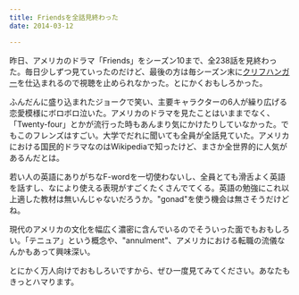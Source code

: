 ```yaml
---
title: Friendsを全話見終わった
date: 2014-03-12

---
```


昨日、アメリカのドラマ「Friends」をシーズン10まで、全238話を見終わった。毎日少しずつ見ていったのだけど、最後の方は毎シーズン末に[クリフハンガー](http://ja.wikipedia.org/wiki/%E3%82%AF%E3%83%AA%E3%83%95%E3%83%8F%E3%83%B3%E3%82%AC%E3%83%BC_%28%E3%83%97%E3%83%AD%E3%83%83%E3%83%88%29)を仕込まれるので視聴を止められなかった。とにかくおもしろかった。

ふんだんに盛り込まれたジョークで笑い、主要キャラクターの6人が繰り広げる恋愛模様にボロボロ泣いた。アメリカのドラマを見たことはいままでなく、「Twenty-four」とかが流行った時もあんまり気にかけたりしていなかった。でもこのフレンズはすごい。大学でだれに聞いても全員が全話見ていた。アメリカにおける国民的ドラマなのはWikipediaで知ったけど、まさか全世界的に人気があるんだとは。

若い人の英語にありがちなF-wordを一切使わないし、全員とても滑舌よく英語を話すし、なにより使える表現がすごくたくさんでてくる。英語の勉強にこれ以上適した教材は無いんじゃないだろうか。"gonad"を使う機会は無さそうだけどね。

現代のアメリカの文化を幅広く濃密に含んでいるのでそういった面でもおもしろい。「テニュア」という概念や、"annulment"、アメリカにおける転職の流儀なんかもあって興味深い。

とにかく万人向けでおもしろいですから、ぜひ一度見てみてください。あなたもきっとハマります。
